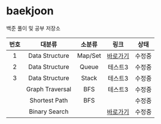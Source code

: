 # baekjoon

백준 풀이 및 공부 저장소


|번호|대분류|소분류|링크|상태|
|:---:|:---:|:---:|:---:|:---:|
|1|Data Structure|Map/Set|[바로가기](https://github.com/Ian0121/baekjoon/tree/main/solution/Data_Structure_Map_Set)|수정중|
|2|Data Structure|Queue|테스트3|수정중|
|3|Data Structure|Stack|테스트3|수정중|
||Graph Traversal|BFS|테스트3|수정중|
||Shortest Path|BFS||수정중|
||Binary Search||[바로가기](https://github.com/Ian0121/baekjoon/tree/main/solution/Binary_Search)|수정중|

